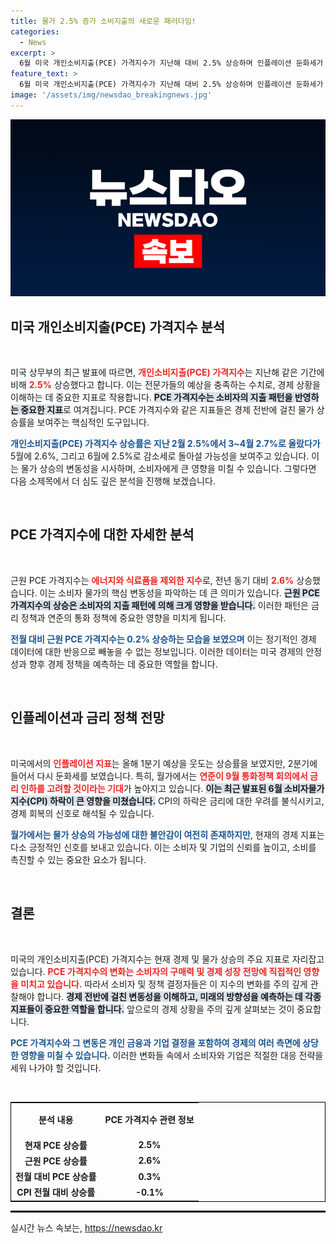 ```yaml
---
title: 물가 2.5% 증가 소비지출의 새로운 패러다임!
categories:
  - News
excerpt: >
  6월 미국 개인소비지출(PCE) 가격지수가 지난해 대비 2.5% 상승하며 인플레이션 둔화세가 지속되고 있다. 전문가들은 이러한 변화가 연준의 금리 인하 시그널로 작용할 것으로 예상하고 있다. 투자자들의 관심이 높아지고 있는 현 상황, 놓치지 마세요!
feature_text: >
  6월 미국 개인소비지출(PCE) 가격지수가 지난해 대비 2.5% 상승하며 인플레이션 둔화세가 지속되고 있다. 전문가들은 이러한 변화가 연준의 금리 인하 시그널로 작용할 것으로 예상하고 있다. 투자자들의 관심이 높아지고 있는 현 상황, 놓치지 마세요!
image: '/assets/img/newsdao_breakingnews.jpg'
---
```


<p><img src="/assets/img/newsdao_breakingnews.jpg" alt="implanttips 속보" /></p>

<h2 data-ke-size="size26">미국 개인소비지출(PCE) 가격지수 분석</h2>

<p data-ke-size="size16">&nbsp;</p>

<p>미국 상무부의 최근 발표에 따르면, <b><span style="color: #ee2323;">개인소비지출(PCE) 가격지수</span></b>는 지난해 같은 기간에 비해 <b><span style="color: #ee2323;">2.5%</span></b> 상승했다고 합니다. 이는 전문가들의 예상을 충족하는 수치로, 경제 상황을 이해하는 데 중요한 지표로 작용합니다. <b><span style="background-color: #21538527;">PCE 가격지수는 소비자의 지출 패턴을 반영하는 중요한 지표</span></b>로 여겨집니다. PCE 가격지수와 같은 지표들은 경제 전반에 걸친 물가 상승률을 보여주는 핵심적인 도구입니다.</p>

<p><b><span style="color: #1a5490;">개인소비지출(PCE) 가격지수 상승률은 지난 2월 2.5%에서 3~4월 2.7%로 올랐다가</span></b> 5월에 2.6%, 그리고 6월에 2.5%로 감소세로 돌아설 가능성을 보여주고 있습니다. 이는 물가 상승의 변동성을 시사하며, 소비자에게 큰 영향을 미칠 수 있습니다. 그렇다면 다음 소제목에서 더 심도 깊은 분석을 진행해 보겠습니다.</p>

<p data-ke-size="size16">&nbsp;</p>

<h2 data-ke-size="size26">PCE 가격지수에 대한 자세한 분석</h2>

<p data-ke-size="size16">&nbsp;</p>

<p>근원 PCE 가격지수는 <b><span style="color: #ee2323;">에너지와 식료품을 제외한 지수</span></b>로, 전년 동기 대비 <b><span style="color: #ee2323;">2.6%</span></b> 상승했습니다. 이는 소비자 물가의 핵심 변동성을 파악하는 데 큰 의미가 있습니다. <b><span style="background-color: #21538527;">근원 PCE 가격지수의 상승은 소비자의 지출 패턴에 의해 크게 영향을 받습니다.</span></b> 이러한 패턴은 금리 정책과 연준의 통화 정책에 중요한 영향을 미치게 됩니다.</p>

<p><b><span style="color: #1a5490;">전월 대비 근원 PCE 가격지수는 0.2% 상승하는 모습을 보였으며</span></b> 이는 정기적인 경제 데이터에 대한 반응으로 빼놓을 수 없는 정보입니다. 이러한 데이터는 미국 경제의 안정성과 향후 경제 정책을 예측하는 데 중요한 역할을 합니다.</p>

<p data-ke-size="size16">&nbsp;</p>

<h2 data-ke-size="size26">인플레이션과 금리 정책 전망</h2>

<p data-ke-size="size16">&nbsp;</p>

<p>미국에서의 <b><span style="color: #ee2323;">인플레이션 지표</span></b>는 올해 1분기 예상을 웃도는 상승률을 보였지만, 2분기에 들어서 다시 둔화세를 보였습니다. 특히, 월가에서는 <b><span style="color: #ee2323;">연준이 9월 통화정책 회의에서 금리 인하를 고려할 것이라는 기대</span></b>가 높아지고 있습니다. <b><span style="background-color: #21538527;">이는 최근 발표된 6월 소비자물가지수(CPI) 하락이 큰 영향을 미쳤습니다.</span></b> CPI의 하락은 금리에 대한 우려를 불식시키고, 경제 회복의 신호로 해석될 수 있습니다.</p>

<p><b><span style="color: #1a5490;">월가에서는 물가 상승의 가능성에 대한 불안감이 여전히 존재하지만</span></b>, 현재의 경제 지표는 다소 긍정적인 신호를 보내고 있습니다. 이는 소비자 및 기업의 신뢰를 높이고, 소비를 촉진할 수 있는 중요한 요소가 됩니다.</p>

<p data-ke-size="size16">&nbsp;</p>

<h2 data-ke-size="size26">결론</h2>

<p data-ke-size="size16">&nbsp;</p>

<p>미국의 개인소비지출(PCE) 가격지수는 현재 경제 및 물가 상승의 주요 지표로 자리잡고 있습니다. <b><span style="color: #ee2323;">PCE 가격지수의 변화는 소비자의 구매력 및 경제 성장 전망에 직접적인 영향을 미치고 있습니다.</span></b> 따라서 소비자 및 정책 결정자들은 이 지수의 변화를 주의 깊게 관찰해야 합니다. <b><span style="background-color: #21538527;">경제 전반에 걸친 변동성을 이해하고, 미래의 방향성을 예측하는 데 각종 지표들이 중요한 역할을 합니다.</span></b> 앞으로의 경제 상황을 주의 깊게 살펴보는 것이 중요합니다.</p>

<p><b><span style="color: #1a5490;">PCE 가격지수와 그 변동은 개인 금융과 기업 결정을 포함하여 경제의 여러 측면에 상당한 영향을 미칠 수 있습니다.</span></b> 이러한 변화들 속에서 소비자와 기업은 적절한 대응 전략을 세워 나가야 할 것입니다.</p>

<p><br></p>

<table style="width: 100%; border-collapse: collapse; border: 1px solid #000;">
<tbody>
<tr>
<td style="text-align: center; height: 50px;"><b>분석 내용</b></td>
<td style="text-align: center; height: 50px;"><b>PCE 가격지수 관련 정보</b></td>
</tr>
<tr>
<td style="text-align: center; height: 17px;"><b>현재 PCE 상승률</b></td>
<td style="text-align: center; height: 17px;"><b>2.5%</b></td>
</tr>
<tr>
<td style="text-align: center; height: 17px;"><b>근원 PCE 상승률</b></td>
<td style="text-align: center; height: 17px;"><b>2.6%</b></td>
</tr>
<tr>
<td style="text-align: center; height: 17px;"><b>전월 대비 PCE 상승률</b></td>
<td style="text-align: center; height: 17px;"><b>0.3%</b></td>
</tr>
<tr>
<td style="text-align: center; height: 17px;"><b>CPI 전월 대비 상승률</b></td>
<td style="text-align: center; height: 17px;"><b>-0.1%</b></td>
</tr>
</tbody>
</table>

<hr style="border: 1px solid #000;">
실시간 뉴스 속보는, <a href="https://newsdao.kr" rel="dofollow">https://newsdao.kr</a>


